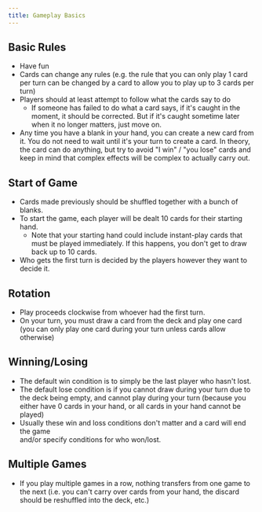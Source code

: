 ```yaml
---
title: Gameplay Basics
---
```

## Basic Rules
* Have fun
* Cards can change any rules (e.g. the rule that you can only play 1 card per turn can 
be changed by a card to allow you to play up to 3 cards per turn)
* Players should at least attempt to follow what the cards say to do
  * If someone has failed to do what a card says, if it's caught in the moment, 
  it should be corrected. But if it's caught sometime later when it no longer 
  matters, just move on.
* Any time you have a blank in your hand, you can create a new card from it. You do 
not need to wait until it's your turn to create a card. In theory, the card can do 
anything, but try to avoid "I win" / "you lose" cards and keep in mind that 
complex effects will be complex to actually carry out.

## Start of Game
* Cards made previously should be shuffled together with a bunch of blanks.
* To start the game, each player will be dealt 10 cards for their starting hand.
  * Note that your starting hand could include instant-play cards that must be played 
  immediately. If this happens, you don't get to draw back up to 10 cards.
* Who gets the first turn is decided by the players however they want to decide it.

## Rotation
* Play proceeds clockwise from whoever had the first turn.
* On your turn, you must draw a card from the deck and play one card (you can only
play one card during your turn unless cards allow otherwise)

## Winning/Losing
* The default win condition is to simply be the last player who hasn't lost.
* The default lose condition is if you cannot draw during your turn due to the deck 
being empty, and cannot play during your turn (because you either have 0 cards in 
your hand, or all cards in your hand cannot be played)
* Usually these win and loss conditions don't matter and a card will end the game  
and/or specify conditions for who won/lost.

## Multiple Games
* If you play multiple games in a row, nothing transfers from one game to the next
(i.e. you can't carry over cards from your hand, the discard should be reshuffled 
into the deck, etc.)
